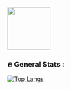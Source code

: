 <div id="header" align="left">
  <img src="https://i.giphy.com/media/v1.Y2lkPTc5MGI3NjExamp5MWhuazJub3l5cng1Y2RlN2RjYTRtdnpoNWZoMHIzMDJsNjVzZiZlcD12MV9pbnRlcm5hbF9naWZfYnlfaWQmY3Q9Zw/du3J3cXyzhj75IOgvA/giphy.gif" width="100"/>
</div>


### :fire: General Stats :

[![Top Langs](https://github-readme-stats.vercel.app/api/top-langs/?username=duffxp&layout=compact&theme=vision-friendly-dark)](https://github.com/anuraghazra/github-readme-stats) 
